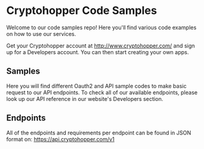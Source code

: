 # Cryptohopper Code Samples
Welcome to our code samples repo! Here you'll find various code examples on how to use our services.

Get your Cryptohopper account at http://www.cryptohopper.com/ and sign up for a Developers account. You can then start creating your own apps.

## Samples
Here you will find different Oauth2 and API sample codes to make basic request to our API endpoints. To check all of our available endpoints, please look up our API reference in our website's Developers section. 

## Endpoints
All of the endpoints and requirements per endpoint can be found in JSON format on: https://api.cryptohopper.com/v1
